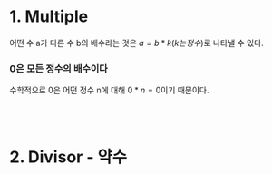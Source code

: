 # 1. Multiple
어떤 수 a가 다른 수 b의 배수라는 것은 $a = b * k( k는 정수 )$로 나타낼 수 있다.<br>

### 0은 모든 정수의 배수이다
수학적으로 0은 어떤 정수 n에 대해 $0 * n = 0$이기 때문이다. <br>

<br><br>

# 2. Divisor - 약수
